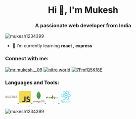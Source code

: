 <h1 align="center">Hi 👋, I'm Mukesh</h1>
<h3 align="center">A passionate web developer from India</h3>

<p align="left"> <img src="https://komarev.com/ghpvc/?username=mukesh1234399&label=Profile%20views&color=0e75b6&style=flat" alt="mukesh1234399" /> </p>

- 🌱 I’m currently learning **react , express**

<h3 align="left">Connect with me:</h3>
<p align="left">
<a href="https://instagram.com/mr.mukesh._.09" target="blank"><img align="center" src="https://raw.githubusercontent.com/rahuldkjain/github-profile-readme-generator/master/src/images/icons/Social/instagram.svg" alt="mr.mukesh._.09" height="30" width="40" /></a>
<a href="https://www.youtube.com/c/nitro world" target="blank"><img align="center" src="https://raw.githubusercontent.com/rahuldkjain/github-profile-readme-generator/master/src/images/icons/Social/youtube.svg" alt="nitro world" height="30" width="40" /></a>
<a href="https://discord.gg/7FmfQ5Kf8E" target="blank"><img align="center" src="https://raw.githubusercontent.com/rahuldkjain/github-profile-readme-generator/master/src/images/icons/Social/discord.svg" alt="7FmfQ5Kf8E" height="30" width="40" /></a>
</p>

<h3 align="left">Languages and Tools:</h3>
<p align="left"> <a href="https://expressjs.com" target="_blank" rel="noreferrer"> <img src="https://raw.githubusercontent.com/devicons/devicon/master/icons/express/express-original-wordmark.svg" alt="express" width="40" height="40"/> </a> <a href="https://developer.mozilla.org/en-US/docs/Web/JavaScript" target="_blank" rel="noreferrer"> <img src="https://raw.githubusercontent.com/devicons/devicon/master/icons/javascript/javascript-original.svg" alt="javascript" width="40" height="40"/> </a> <a href="https://www.mongodb.com/" target="_blank" rel="noreferrer"> <img src="https://raw.githubusercontent.com/devicons/devicon/master/icons/mongodb/mongodb-original-wordmark.svg" alt="mongodb" width="40" height="40"/> </a> <a href="https://nodejs.org" target="_blank" rel="noreferrer"> <img src="https://raw.githubusercontent.com/devicons/devicon/master/icons/nodejs/nodejs-original-wordmark.svg" alt="nodejs" width="40" height="40"/> </a> <a href="https://reactjs.org/" target="_blank" rel="noreferrer"> <img src="https://raw.githubusercontent.com/devicons/devicon/master/icons/react/react-original-wordmark.svg" alt="react" width="40" height="40"/> </a> </p>

<p><img align="center" src="https://github-readme-stats.vercel.app/api/top-langs?username=mukesh1234399&show_icons=true&locale=en&layout=compact" alt="mukesh1234399" /></p>

